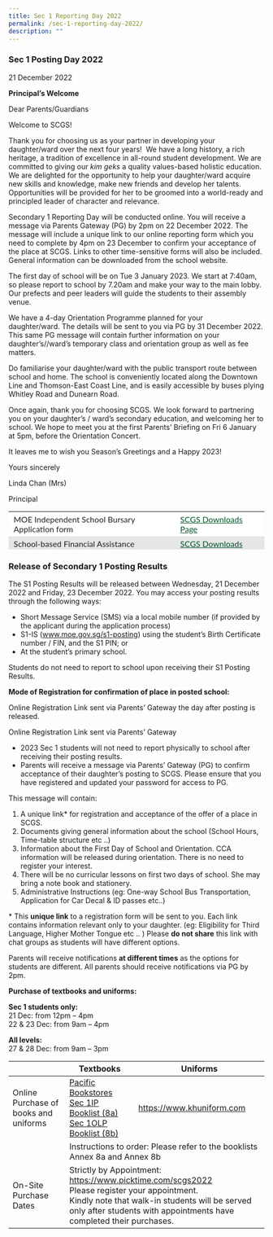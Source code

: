 ```yaml
---
title: Sec 1 Reporting Day 2022
permalink: /sec-1-reporting-day-2022/
description: ""
---
```

### **Sec 1 Posting Day 2022**

21 December 2022

**Principal’s Welcome**

Dear Parents/Guardians

Welcome to SCGS!

Thank you for choosing us as your partner in developing your daughter/ward over the next four years!  We have a long history, a rich heritage, a tradition of excellence in all-round student development. We are committed to giving our _kim geks_ a quality values-based holistic education. We are delighted for the opportunity to help your daughter/ward acquire new skills and knowledge, make new friends and develop her talents. Opportunities will be provided for her to be groomed into a world-ready and principled leader of character and relevance.   

Secondary 1 Reporting Day will be conducted online. You will receive a message via Parents Gateway (PG) by 2pm on 22 December 2022. The message will include a unique link to our online reporting form which you need to complete by 4pm on 23 December to confirm your acceptance of the place at SCGS. Links to other time-sensitive forms will also be included. General information can be downloaded from the school website. 

The first day of school will be on Tue 3 January 2023. We start at 7:40am, so please report to school by 7.20am and make your way to the main lobby. Our prefects and peer leaders will guide the students to their assembly venue.

We have a 4-day Orientation Programme planned for your daughter/ward. The details will be sent to you via PG by 31 December 2022. This same PG message will contain further information on your daughter’s//ward’s temporary class and orientation group as well as fee matters.

Do familiarise your daughter/ward with the public transport route between school and home. The school is conveniently located along the Downtown Line and Thomson-East Coast Line, and is easily accessible by buses plying Whitley Road and Dunearn Road. 

Once again, thank you for choosing SCGS. We look forward to partnering you on your daughter’s / ward’s secondary education, and welcoming her to school. We hope to meet you at the first Parents’ Briefing on Fri 6 January at 5pm, before the Orientation Concert.  

It leaves me to wish you Season’s Greetings and a Happy 2023! 

Yours sincerely

Linda Chan (Mrs)

Principal


<table style="box-sizing: inherit; border-collapse: collapse; border-spacing: 0px; max-width: 100%; color: rgb(34, 34, 34); font-family: Lato, sans-serif; font-size: 16px; font-style: normal; font-variant-ligatures: normal; font-variant-caps: normal; font-weight: 400; letter-spacing: normal; orphans: 2; text-align: start; text-transform: none; white-space: normal; widows: 2; word-spacing: 0px; -webkit-text-stroke-width: 0px; background-color: rgb(255, 248, 233); text-decoration-thickness: initial; text-decoration-style: initial; text-decoration-color: initial; width: 705.996px; height: 75px;"><tbody style="box-sizing: inherit;"><tr style="box-sizing: inherit; background: rgb(255, 255, 255); height: 25px;"><td style="box-sizing: inherit; padding: 5px 10px; height: 25px; width: 487.324px;">MOE Independent School Bursary Application form</td><td style="box-sizing: inherit; padding: 5px 10px; height: 25px; width: 218.672px;"><a href="https://www.scgs.moe.edu.sg/files/MOE_ISB_Application_Form.pdf" style="box-sizing: inherit; text-decoration: underline; background-color: transparent; transition: all 0.25s ease-in-out 0s; color: rgb(0, 86, 41);">SCGS Downloads Page</a></td></tr><tr style="box-sizing: inherit; background: rgb(230, 230, 230); height: 25px;"><td style="box-sizing: inherit; padding: 5px 10px; height: 25px; width: 487.324px;">School-based Financial Assistance Application form</td><td style="box-sizing: inherit; padding: 5px 10px; height: 25px; width: 218.672px;"><a href="https://www.scgs.moe.edu.sg/files/SCGS-School-Based-FAS-2023.pdf" style="box-sizing: inherit; text-decoration: underline; background-color: transparent; transition: all 0.25s ease-in-out 0s; color: rgb(0, 86, 41);">SCGS Downloads Page</a></td></tr><tr style="box-sizing: inherit; background: rgb(255, 255, 255); height: 25px;"><td style="box-sizing: inherit; padding: 5px 10px; height: 25px; width: 487.324px;">Bus service registration form</td><td style="box-sizing: inherit; padding: 5px 10px; height: 25px; width: 218.672px;"><a href="https://www.scgs.moe.edu.sg/files/2023-SCGS-Daily-School-Bus-Registration-Form.pdf" style="box-sizing: inherit; text-decoration: underline; background-color: transparent; transition: all 0.25s ease-in-out 0s; color: rgb(0, 86, 41);">SCGS Downloads Page</a></td></tr></tbody></table>


### **Release of Secondary 1 Posting Results**

The S1 Posting Results will be released between Wednesday, 21 December 2022 and Friday, 23 December 2022. You may access your posting results through the following ways:

*   Short Message Service (SMS) via a local mobile number (if provided by the applicant during the application process)
*   S1-IS (www.moe.gov.sg/s1-posting) using the student’s Birth Certificate number / FIN, and the S1 PIN; or
*   At the student’s primary school.

Students do not need to report to school upon receiving their S1 Posting Results.

**Mode of Registration for confirmation of place in posted school:**

Online Registration Link sent via Parents’ Gateway the day after posting is released.

Online Registration Link sent via Parents’ Gateway

*   2023 Sec 1 students will not need to report physically to school after receiving their posting results.
*   Parents will receive a message via Parents’ Gateway (PG) to confirm acceptance of their daughter’s posting to SCGS. Please ensure that you have registered and updated your password for access to PG.

This message will contain:

1.  A unique link\* for registration and acceptance of the offer of a place in SCGS.
2.  Documents giving general information about the school (School Hours, Time-table structure etc ..)
3.  Information about the First Day of School and Orientation. CCA information will be released during orientation. There is no need to register your interest.
4.  There will be no curricular lessons on first two days of school. She may bring a note book and stationery.
5.  Administrative Instructions (eg: One-way School Bus Transportation, Application for Car Decal & ID passes etc..)

\* This **unique link** to a registration form will be sent to you. Each link contains information relevant only to your daughter. (eg: Eligibility for Third Language, Higher Mother Tongue etc .. ) Please **do not share** this link with chat groups as students will have different options.

Parents will receive notifications **at different times** as the options for students are different. All parents should receive notifications via PG by 2pm.

**Purchase of textbooks and uniforms:**

**Sec 1 students only:** <br>
21 Dec: from 12pm – 4pm <br>
22 & 23 Dec: from 9am – 4pm

**All levels:** <br>
27 & 28 Dec: from 9am – 3pm
<table>
<thead>
  <tr>
    <th> </th>
    <th>Textbooks</th>
    <th>Uniforms</th>
  </tr>
</thead>
<tbody>
  <tr>
    <td>Online Purchase of books and uniforms</td>
    <td><a href="https://www.pacificbookstores.com/">Pacific Bookstores</a><br><a href="https://scgs.moe.edu.sg/wp-content/uploads/2022/12/8a-Sec-1-IP-booklist-w-instruction-sheet.pdf">Sec 1IP Booklist (8a)</a><br><a href="https://scgs.moe.edu.sg/wp-content/uploads/2022/12/8b-Sec-1-OLP-booklist-w-instruction-sheet.pdf">Sec 1OLP Booklist (8b)</a><br></td>
    <td><a href="https://www.khuniform.com/">https://www.khuniform.com</a></td>
  </tr>
  <tr>
    <td> </td>
    <td colspan="2">Instructions to order: Please refer to the booklists Annex 8a and Annex 8b</td>
  </tr>
  <tr>
    <td>On-Site Purchase Dates</td>
    <td colspan="2">Strictly by Appointment: <a href="https://www.picktime.com/scgs2022">https://www.picktime.com/scgs2022</a><br>Please register your appointment.<br>Kindly note that walk-in students will be served only after students with appointments have completed their purchases.</td>
  </tr>
</tbody>
</table>